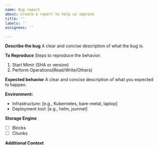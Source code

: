 ```yaml
---
name: Bug report
about: Create a report to help us improve
title: ''
labels: ''
assignees: ''

---
```


**Describe the bug**
A clear and concise description of what the bug is.

**To Reproduce**
Steps to reproduce the behavior:
1. Start Mimir (SHA or version)
2. Perform Operations(Read/Write/Others)

**Expected behavior**
A clear and concise description of what you expected to happen.

**Environment:**
 - Infrastructure: [e.g., Kubernetes, bare-metal, laptop]
 - Deployment tool: [e.g., helm, jsonnet]

**Storage Engine**
- [ ] Blocks
- [ ] Chunks

**Additional Context**
<!--  Additional relevant info which can help us debug this issue easily like Logs, Configuration etc. -->
